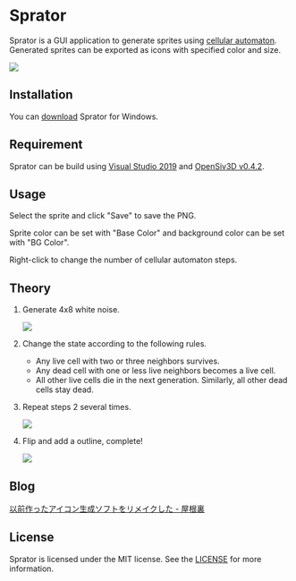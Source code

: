 # Sprator

Sprator is a GUI application to generate sprites using [cellular automaton](https://en.wikipedia.org/wiki/Cellular_automaton). Generated sprites can be exported as icons with specified color and size.

![](https://user-images.githubusercontent.com/59264002/72552708-d2453b80-38da-11ea-8059-5fb624933144.png)

## Installation

You can [download](https://github.com/yurkth/sprator/releases) Sprator for Windows.

## Requirement

Sprator can be build using [Visual Studio 2019](https://visualstudio.microsoft.com/ja/vs/) and [OpenSiv3D v0.4.2](https://github.com/Siv3D/OpenSiv3D).

## Usage

Select the sprite and click "Save" to save the PNG.

Sprite color can be set with "Base Color" and background color can be set with "BG Color".

Right-click to change the number of cellular automaton steps.

## Theory

1. Generate 4x8 white noise.

   ![](https://user-images.githubusercontent.com/59264002/76070404-d38c0e00-5fd7-11ea-9ec2-674813c12490.png)

2. Change the state according to the following rules.

   - Any live cell with two or three neighbors survives.
   - Any dead cell with one or less live neighbors becomes a live cell.
   - All other live cells die in the next generation. Similarly, all other dead cells stay dead.

3. Repeat steps 2 several times.

   ![](https://user-images.githubusercontent.com/59264002/76070371-bfe0a780-5fd7-11ea-9690-34e86dd9f3e3.png)

4. Flip and add a outline, complete!

   ![](https://user-images.githubusercontent.com/59264002/76070456-e56db100-5fd7-11ea-9fed-4c178bf0a756.png)

## Blog

[以前作ったアイコン生成ソフトをリメイクした - 屋根裏](https://yurkth.hateblo.jp/entry/sprite-generator)

## License

Sprator is licensed under the MIT license. See the [LICENSE](/LICENSE) for more information.


